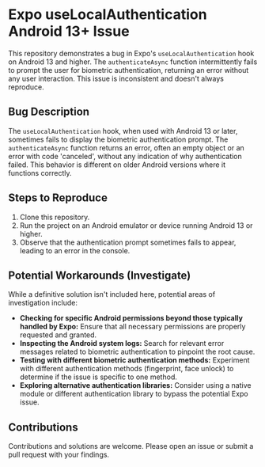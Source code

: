 # Expo useLocalAuthentication Android 13+ Issue

This repository demonstrates a bug in Expo's `useLocalAuthentication` hook on Android 13 and higher. The `authenticateAsync` function intermittently fails to prompt the user for biometric authentication, returning an error without any user interaction. This issue is inconsistent and doesn't always reproduce.

## Bug Description

The `useLocalAuthentication` hook, when used with Android 13 or later, sometimes fails to display the biometric authentication prompt.  The `authenticateAsync` function returns an error, often an empty object or an error with code 'canceled', without any indication of why authentication failed.  This behavior is different on older Android versions where it functions correctly.

## Steps to Reproduce

1. Clone this repository.
2. Run the project on an Android emulator or device running Android 13 or higher.
3. Observe that the authentication prompt sometimes fails to appear, leading to an error in the console.

## Potential Workarounds (Investigate)

While a definitive solution isn't included here, potential areas of investigation include:
* **Checking for specific Android permissions beyond those typically handled by Expo:** Ensure that all necessary permissions are properly requested and granted.
* **Inspecting the Android system logs:** Search for relevant error messages related to biometric authentication to pinpoint the root cause.
* **Testing with different biometric authentication methods:**  Experiment with different authentication methods (fingerprint, face unlock) to determine if the issue is specific to one method.
* **Exploring alternative authentication libraries:** Consider using a native module or different authentication library to bypass the potential Expo issue.

## Contributions

Contributions and solutions are welcome.  Please open an issue or submit a pull request with your findings.